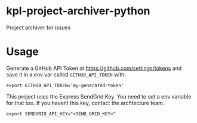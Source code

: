 # kpl-project-archiver-python
Project archiver for issues

# Usage

Generate a GitHub API Token at https://github.com/settings/tokens
and save it in a env var called `GITHUB_API_TOKEN` with:

```
export GITHUB_API_TOKEN='my-generated-token'
```

This project uses the Express SendGrid Key. You need to set a env variable for that too.
If you havent this key, contact the archtecture team.

```
export SENDGRID_API_KEY="<SEND_GRID_KEY>"
```
